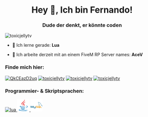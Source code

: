 <h1 align="center">Hey 👋, Ich bin Fernando!</h1>
<h3 align="center">Dude der denkt, er könnte coden</h3>

<p align="left"> <img src="https://komarev.com/ghpvc/?username=toxicjellytv&label=Profile%20views&color=0e75b6&style=flat" alt="toxicjellytv" /> </p>

- 🌱 Ich lerne gerade: **Lua**

- 🔭 Ich arbeite derzeit mit an einem FiveM RP Server names: **AceV**

<h3 align="left">Finde mich hier:</h3>
<p align="left">
<a href="https://discord.gg/QkCEazD2uq" target="blank"><img align="center" src="https://raw.githubusercontent.com/rahuldkjain/github-profile-readme-generator/master/src/images/icons/Social/discord.svg" alt="QkCEazD2uq" height="30" width="40" /></a>
<a href="https://twitter.com/toxicjellytv" target="blank"><img align="center" src="https://raw.githubusercontent.com/rahuldkjain/github-profile-readme-generator/master/src/images/icons/Social/twitter.svg" alt="toxicjellytv" height="30" width="40" /></a>
<a href="https://instagram.com/toxicjellytv" target="blank"><img align="center" src="https://raw.githubusercontent.com/rahuldkjain/github-profile-readme-generator/master/src/images/icons/Social/instagram.svg" alt="toxicjellytv" height="30" width="40" /></a>
<a href="https://www.youtube.com/c/toxicjellytv" target="blank"><img align="center" src="https://raw.githubusercontent.com/rahuldkjain/github-profile-readme-generator/master/src/images/icons/Social/youtube.svg" alt="toxicjellytv" height="30" width="40" /></a>
</p>

<h3 align="left">Programmier- & Skriptsprachen:</h3>
<p align="left"> <a href="https://www.lua.org" target="_blank" rel="noreferrer"> <img src="https://user-images.githubusercontent.com/69016398/193687418-b97dd661-feb9-488a-9206-07090de1c21b.png" alt="lua" width="40" height="40"/> </a> <a href="https://www.java.com" target="_blank" rel="noreferrer"> <img src="https://raw.githubusercontent.com/devicons/devicon/master/icons/java/java-original.svg" alt="java" width="40" height="40"/> </a> <a href="https://www.mysql.com/" target="_blank" rel="noreferrer"> <img src="https://raw.githubusercontent.com/devicons/devicon/master/icons/mysql/mysql-original-wordmark.svg" alt="mysql" width="40" height="40"/> </a> </p>
